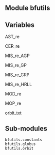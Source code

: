 Module bfutils
--------------

Variables
---------
AST_re

CER_re

MIS_re_AGP

MIS_re_GP

MIS_re_GRP

MIS_re_HRLL

MOD_re

MOP_re

orbit_txt

Sub-modules
-----------
    bfutils.constants
    bfutils.globus
    bfutils.orbit

